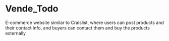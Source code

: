# Vende_Todo

E-commerce website similar to Craislist, where users can post products and their contact info, and buyers can contact them and buy the products externally
